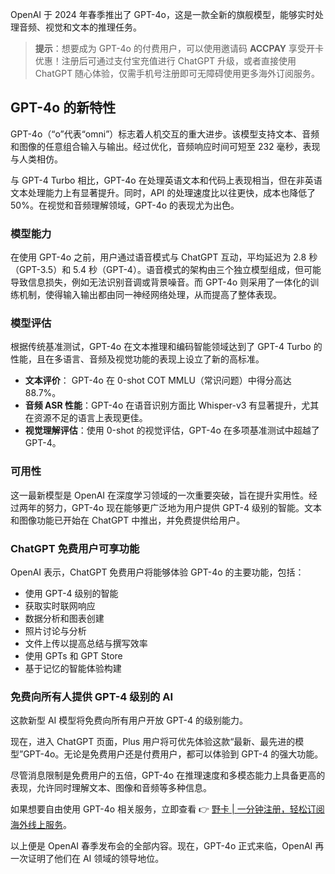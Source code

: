 OpenAI 于 2024 年春季推出了 GPT-4o，这是一款全新的旗舰模型，能够实时处理音频、视觉和文本的推理任务。

> **提示**：想要成为 GPT-4o 的付费用户，可以使用邀请码 **ACCPAY** 享受开卡优惠！注册后可通过支付宝充值进行 ChatGPT 升级，或者直接使用 ChatGPT 随心体验，仅需手机号注册即可无障碍使用更多海外订阅服务。

## GPT-4o 的新特性

GPT-4o（“o”代表“omni”）标志着人机交互的重大进步。该模型支持文本、音频和图像的任意组合输入与输出。经过优化，音频响应时间可短至 232 毫秒，表现与人类相仿。

与 GPT-4 Turbo 相比，GPT-4o 在处理英语文本和代码上表现相当，但在非英语文本处理能力上有显著提升。同时，API 的处理速度比以往更快，成本也降低了 50%。在视觉和音频理解领域，GPT-4o 的表现尤为出色。

### 模型能力

在使用 GPT-4o 之前，用户通过语音模式与 ChatGPT 互动，平均延迟为 2.8 秒（GPT-3.5）和 5.4 秒（GPT-4）。语音模式的架构由三个独立模型组成，但可能导致信息损失，例如无法识别音调或背景噪音。而 GPT-4o 则采用了一体化的训练机制，使得输入输出都由同一神经网络处理，从而提高了整体表现。

### 模型评估

根据传统基准测试，GPT-4o 在文本推理和编码智能领域达到了 GPT-4 Turbo 的性能，且在多语言、音频及视觉功能的表现上设立了新的高标准。

- **文本评价**： GPT-4o 在 0-shot COT MMLU（常识问题）中得分高达 88.7%。
- **音频 ASR 性能**：GPT-4o 在语音识别方面比 Whisper-v3 有显著提升，尤其在资源不足的语言上表现更佳。
- **视觉理解评估**：使用 0-shot 的视觉评估，GPT-4o 在多项基准测试中超越了 GPT-4。

### 可用性

这一最新模型是 OpenAI 在深度学习领域的一次重要突破，旨在提升实用性。经过两年的努力，GPT-4o 现在能够更广泛地为用户提供 GPT-4 级别的智能。文本和图像功能已开始在 ChatGPT 中推出，并免费提供给用户。

### ChatGPT 免费用户可享功能

OpenAI 表示，ChatGPT 免费用户将能够体验 GPT-4o 的主要功能，包括：

- 使用 GPT-4 级别的智能
- 获取实时联网响应
- 数据分析和图表创建
- 照片讨论与分析
- 文件上传以提高总结与撰写效率
- 使用 GPTs 和 GPT Store
- 基于记忆的智能体验构建

### 免费向所有人提供 GPT-4 级别的 AI

这款新型 AI 模型将免费向所有用户开放 GPT-4 的级别能力。

现在，进入 ChatGPT 页面，Plus 用户将可优先体验这款“最新、最先进的模型”GPT-4o。无论是免费用户还是付费用户，都可以体验到 GPT-4 的强大功能。

尽管消息限制是免费用户的五倍，GPT-4o 在推理速度和多模态能力上具备更高的表现，允许同时理解文本、图像和音频等多种信息。

如果想要自由使用 GPT-4o 相关服务，立即查看 👉 [野卡 | 一分钟注册，轻松订阅海外线上服务](https://bit.ly/bewildcard)。

以上便是 OpenAI 春季发布会的全部内容。现在，GPT-4o 正式来临，OpenAI 再一次证明了他们在 AI 领域的领导地位。